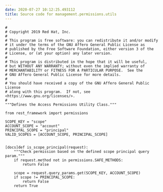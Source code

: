 ```yaml
---
date: 2020-07-27 10:12:25.493112
title: Source code for management.permissions.utils
---
```


<div class="highlight">

    #
    # Copyright 2019 Red Hat, Inc.
    #
    # This program is free software: you can redistribute it and/or modify
    # it under the terms of the GNU Affero General Public License as
    # published by the Free Software Foundation, either version 3 of the
    # License, or (at your option) any later version.
    #
    # This program is distributed in the hope that it will be useful,
    # but WITHOUT ANY WARRANTY; without even the implied warranty of
    # MERCHANTABILITY or FITNESS FOR A PARTICULAR PURPOSE.  See the
    # GNU Affero General Public License for more details.
    #
    # You should have received a copy of the GNU Affero General Public License
    # along with this program.  If not, see <https://www.gnu.org/licenses/>.
    #
    """Defines the Access Permissions Utility Class."""
    
    from rest_framework import permissions
    
    SCOPE_KEY = "scope"
    ACCOUNT_SCOPE = "account"
    PRINCIPAL_SCOPE = "principal"
    VALID_SCOPES = [ACCOUNT_SCOPE, PRINCIPAL_SCOPE]
    
    
    [docs]def is_scope_principal(request):
        """Check permission based on the defined scope principal query param."""
        if request.method not in permissions.SAFE_METHODS:
            return False
    
        scope = request.query_params.get(SCOPE_KEY, ACCOUNT_SCOPE)
        if scope != PRINCIPAL_SCOPE:
            return False
        return True

</div>
